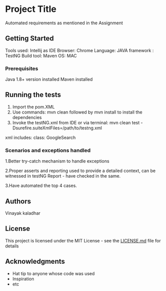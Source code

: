 # Project Title

Automated requirements as mentioned in the Assignment

## Getting Started

Tools used: Intellij as IDE
Browser: Chrome
Language: JAVA
framework : TestNG
Build tool: Maven
OS: MAC

### Prerequisites

Java 1.8+ version installed
Maven installed

## Running the tests

1. Import the pom.XML
2. Use commands: mvn clean followed by mvn install to install the dependencies
3. Invoke the testNG.xml from IDE or
  via terminal: mvn clean test -Dsurefire.suiteXmlFiles=/path/to/testng.xml

xml includes:
class: GoogleSearch

### Scenarios and exceptions handled

1.Better try-catch mechanism to handle exceptions

2.Proper asserts and reporting used to provide a detailed context, can be witnessed in testNG Report - have checked in the same.

3.Have automated the top 4 cases.

## Authors

Vinayak kaladhar

## License

This project is licensed under the MIT License - see the [LICENSE.md](LICENSE.md) file for details

## Acknowledgments

* Hat tip to anyone whose code was used
* Inspiration
* etc
